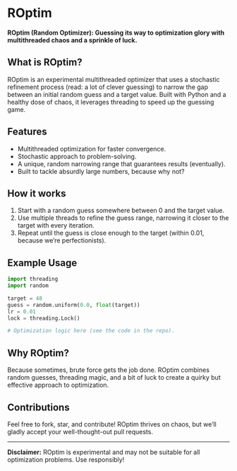 
# ROptim  
**ROptim (Random Optimizer): Guessing its way to optimization glory with multithreaded chaos and a sprinkle of luck.**  

## What is ROptim?  
ROptim is an experimental multithreaded optimizer that uses a stochastic refinement process (read: a lot of clever guessing) to narrow the gap between an initial random guess and a target value. Built with Python and a healthy dose of chaos, it leverages threading to speed up the guessing game.  

## Features  
- Multithreaded optimization for faster convergence.  
- Stochastic approach to problem-solving.  
- A unique, random narrowing range that guarantees results (eventually).  
- Built to tackle absurdly large numbers, because why not?  

## How it works  
1. Start with a random guess somewhere between 0 and the target value.  
2. Use multiple threads to refine the guess range, narrowing it closer to the target with every iteration.  
3. Repeat until the guess is close enough to the target (within 0.01, because we’re perfectionists).  

## Example Usage  
```python
import threading
import random

target = 48
guess = random.uniform(0.0, float(target))
lr = 0.01
lock = threading.Lock()

# Optimization logic here (see the code in the repo).
```

## Why ROptim?  
Because sometimes, brute force gets the job done. ROptim combines random guesses, threading magic, and a bit of luck to create a quirky but effective approach to optimization.  

## Contributions  
Feel free to fork, star, and contribute! ROptim thrives on chaos, but we’ll gladly accept your well-thought-out pull requests.  

---  
**Disclaimer:** ROptim is experimental and may not be suitable for all optimization problems. Use responsibly!  
